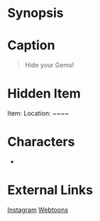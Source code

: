 # Synopsis


# Caption
> Hide your Gems!

# Hidden Item
Item: 
Location: ~~~~

# Characters
* 

# External Links
[Instagram]()
[Webtoons](https://www.webtoons.com/en/challenge/twistwood-tales/54-fingers-and-toes/viewer?title_no=344740&episode_no=59)
